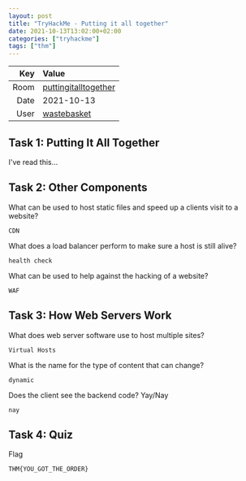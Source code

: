 ```yaml
---
layout: post
title: "TryHackMe - Putting it all together"
date: 2021-10-13T13:02:00+02:00
categories: ["tryhackme"]
tags: ["thm"]
---
```


| Key   | Value
| ----: | :--------
| Room  | [puttingitalltogether](https://tryhackme.com/room/puttingitalltogether)
| Date  | 2021-10-13
| User  | [wastebasket](https://tryhackme.com/p/wastebasket)

## Task 1: Putting It All Together 

I've read this...

## Task 2: Other Components 

What can be used to host static files and speed up a clients visit to a website?

`CDN`

What does a load balancer perform to make sure a host is still alive?

`health check`

What can be used to help against the hacking of a website?

`WAF`

## Task 3: How Web Servers Work 

What does web server software use to host multiple sites?

`Virtual Hosts`

What is the name for the type of content that can change?

`dynamic`

Does the client see the backend code? Yay/Nay

`nay`

## Task 4: Quiz 

Flag 

`THM{YOU_GOT_THE_ORDER}`
